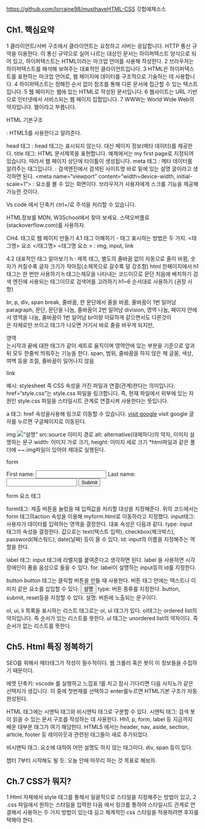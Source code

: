 https://github.com/lorraine98/musthaveHTML-CSS 깃헙예제소스
## Ch1. 핵심요약
1 클라이언트/서버 구조에서 클라이언트는 요청하고 서버는 응답합니다. HTTP 통신 규약을 이용한다. 이 통신 규약으로 실어 나르는 대상인 문서는 하이퍼텍스트 양식으로 되어 있고, 하이퍼텍스트는 HTML이라는 마크업 언어를 사용해 작성한다. 
2 브라우저는 하이퍼텍스트를 해석해 보여주는 대표적인 클라이언트입니다.
3 HTML은 하이퍼텍스트를 표현하는 마크업 언어로, 웹 페이지에 데이터를 구조적으로 기술하는 데 사용합니다. 
4 하이퍼텍스트는 정해진 순서 없이 참조를 통해 다른 문서에 접근할 수 있는 텍스트입니다. 
5 웹 페이지는 웹에 있는 HTML로 작성된 문서입니다. 
6 웹사이트는 URL 기반으로 인터넷에서 서비스되는 웹 페이지 집합입니다.
7 WWW는 World Wide Web의 약자입니다. 웹이라고 부릅니다. 

HTML 기본구조
<!DOCTYPE html>  : HTML5를 사용한다고 알려준다.
head 태그 : head 태그는 표시되지 않는다. 대신 페이지 정보(메타 데이터)를 제공한다.
title 태그: HTML 문서제목을 표현합니다. 예제에서는  my first page로 지정되어 있습니다. 따라서 웹 페이지 상단에 타이틀이 생성됩니다.
meta 태그 : 메타 데이터를 알려주는 태그입니다. 
<meta name=“description” content=“”> : 검색엔진에서 검색된 사이트명 바로 밑에 있는 설명 글이라고 생각하면 된다. 
<meta name=“viewport” content=“width=device-width, initial-scale=1”> : 요소를 볼 수 있는 화면이다. 브라우저가 사용자에게 스크롤 기능을 제공해 가능한 것이다.  

Vs code 에서 단축키 ctrl+/로 주석을 처리할 수 있습니다. 

HTML정보를 MDN, W3School에서 찾아 보세요. 스택오버플로(stackoverflow.com)를 사용하자. 

CH4. 태그로 웹 페이지 만들기
4.1 태그 이해하기 - 태그 표시하는 방법은 두 가지.
<태그명> 요소 </태그명> 
<태그명 요소 > : img, input, link

4.2 대표적인 태그 알아보기
h : 제목 태그, 별도의 줄바꿈 없이 자동으로 줄이 바뀜, 숫자가 커질수록 글자 크기가 작아짐(소제목으로 갈수록 덜 강조함)
html 한페이지에서 h1태그는 한 번만 사용하기
h 태그는제모을 나타내는 코드이므로 문단 처음에 배치하기
검색 엔진에 사용되는 태그이므로 검색어를 고려하기
h1~6 순서대로 사용하기 (권장 사항)

br, p, div, span
break, 줄바꿈, 한 문단에서 줄을 바꿈, 줄바꿈이 1번 일어남
paragraph, 문단, 문단을 나눔, 줄바꿈이 2번 일어남
division, 영역 나눔, 페이지 안에서 영역을 나눔, 줄바꿈이 1번 일어남
br이랑 미묘하게 같으면서도 다른것이 <br />은 자체로만 쓰이고 태그가 나오면 거기서 바로 줄을 바꾸게 되지만, <div> 영역 </div> 는시작과 끝에 대한 태그가 같이 세트로 움직이며 영역안에 있는 부분을 기준으로 앞과 뒤 모두 한줄씩 띄워주는 기능을 한다. 
span, 범위, 줄바꿈을 하지 않은 채 글꼴, 색상, 여백 등을 조절, 줄바꿈이 일어나지 않음

link
<link rel = “속성“ href = “파일 경로”>
예시: <link rel=“stylesheet” href=“style.css”>
stylesheet 즉 CSS 속성을 가진 파일과 연결(관계)한다는 의미입니다.
href=“style.css”는 style.css 파일을 링크합니다. 즉, 현재 파일에서 외부에 있는 자원인 style.css 파일을 스타일시트 관계로 연결시켜 사용한다는 뜻입니다. 

a 태그: href 속성을사용해 링크로 이동할 수 있습니다. 
<a href=“https://google.com”>visit google</a>
visit google 글자를 누르면 구글페이지로 이동된다. 

img
<img src=“경로“ alt=“설명” width=“폭“ height=”높이“>
src:source  이미지 경로
alt: alternative(대체하다)의 약자, 이미지 설명하는 문구
width: 이미지 가로 크기, height: 이미지 세로 크기
*html파일과 같은 폴더에 ~~.img파일이 있어야 제대로 실행된다.
 
form
<form action="myform.html">
    <label for="fname">First name:</label> 
    <input type="text" id="fname">
    <label for="lname">Last name:</label>
    <input type="text" id="lname">
    <input type="submit">
  </form>

<form> form 요소 태그 </form>

form태그: 제출 버튼을 눌렀을 때 입력값을 처리할 대상을 지정해준다. 위의 코드에서는 form 태그의action 속성을 이용해 myform.html로 이동하라고 지정했다. 
input태그: 사용자가 데이터를 입력하는 영역을 결정한다. 대표 속성은 다음과 같다.
type: input 태그의 속성을 결정한다.  값으로는 text(텍스트 입력), checkbox(체크박스), password(패스워드), date(날짜) 등이 올 수 있다. 
Id: input의 이름을 지정해주는 역할을 한다. 

label 태그: input 태그에 라벨지를 붙여준다고 생각하면 된다. label 을 사용하면 시각장애인이 폼을 음성으로 들을 수 있다. 
for: label이 설명하는 input등의 id를 지정한다. 

button 
button 태그는 클릭할 버튼을 만들 때 사용한다. 버튼 태그 안에는 텍스트나 이미지 같은 요소를 삽입할 수 있다. 
<button type=“속성값“>설명</button>
type: 버튼 종류를 지정한다. button, submit, reset등을 지정할 수 있다. 
설명: 버튼에 노출되는 문구이다.

ol, ui, li
목록을 표시하는 리스트 태그로는 ol, ul 태그가 있다. ol태그는 ordered list의약자입니다. 즉 순서가 있는 리스트를 뜻한다. ul 태그는 unordered list의 약자이다. 즉 순서가 없는 리스트를 뜻한다. 

## Ch5. Html 특징 정복하기
SEO를 위해서 메타태그가 작성이 필수적이다. 웹 크롤러 혹은 봇이 이 정보들을 수집하기 때문이다.

에멧 단축키: vscode 를 실행하고 느낌표 !를 치고 잠시 기다리면 다음 사지노가 같은 선택지가 생깁니다. 이 중에 첫번재를 선택하고 enter를누르면 HTML기본 구조가 자동 완성된다. 

HTML 태그에는 시맨틱 태그와 비시맨틱 태그로 구분할 수 있다. 
시맨틱 태그: 검색 봇이 읽을 수 있는 문서 구조를 작성하는 데 사용한다. 
Hh1, p, form, label 등 지금까지  배운 대부분 태그가 여기 해당한다. HTML5 에서는 header, nav, aside, section, article, footer 등 레이아웃과 관련된 태그들이 새로 추가되었다. 

비시맨틱 태그: 요소에 대하여 어떤 설명도 하지 않는 태그이다. div, span 등이 있다. 

챕터 7부터 시작해도 될 듯. 오늘 안에 마무리 하는 것 목표로 해보자.
## Ch.7 CSS가 뭐지?
1 Html 자체에서 style 태그를 통해서 일괄적으로 스타일을 지정해주는 방법이 있고, 
2 .css 파일에서 원하는 스타일을 입력한 다음 <head> </head>에서 
링크를 통하여 스타일시트 관계로 연결해서 사용하는 두 가지 방법이 있는데 길고 체계적인 css 스타일을 적용하려면 후자를 택해야 한다. 
